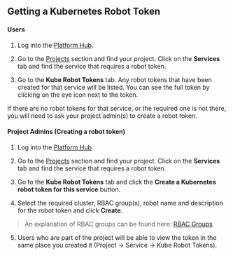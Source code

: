 ## Getting a Kubernetes Robot Token

#### Users

1. Log into the [Platform Hub][platform hub link].

2. Go to the [Projects][project list] section and find your project. Click on the **Services** tab and find the service that requires a robot token.

3. Go to the **Kube Robot Tokens** tab. Any robot tokens that have been created for that service will be listed. You can see the full token by clicking on the eye icon next to the token.

If there are no robot tokens for that service, or the required one is not there, you will need to ask your project admin(s) to create a robot token.

#### Project Admins (Creating a robot token)

1. Log into the [Platform Hub][platform hub link].

2. Go to the [Projects][project list] section and find your project. Click on the **Services** tab and find the service that requires a robot token.

3. Go to the **Kube Robot Tokens** tab and click the **Create a Kubernetes robot token for this service** button.

4. Select the required cluster, RBAC group(s), robot name and description for the robot token and click **Create**.

> An explanation of RBAC groups can be found here: [RBAC Groups][rbac groups]

5. Users who are part of the project will be able to view the token in the same place you created it (Project -> Service -> Kube Robot Tokens).


[platform hub link]: https://hub.acp.homeoffice.gov.uk/
[project list]: https://hub.acp.homeoffice.gov.uk/projects/list
[rbac groups]: https://github.com/UKHomeOffice/application-container-platform/blob/master/docs/rbac.md

